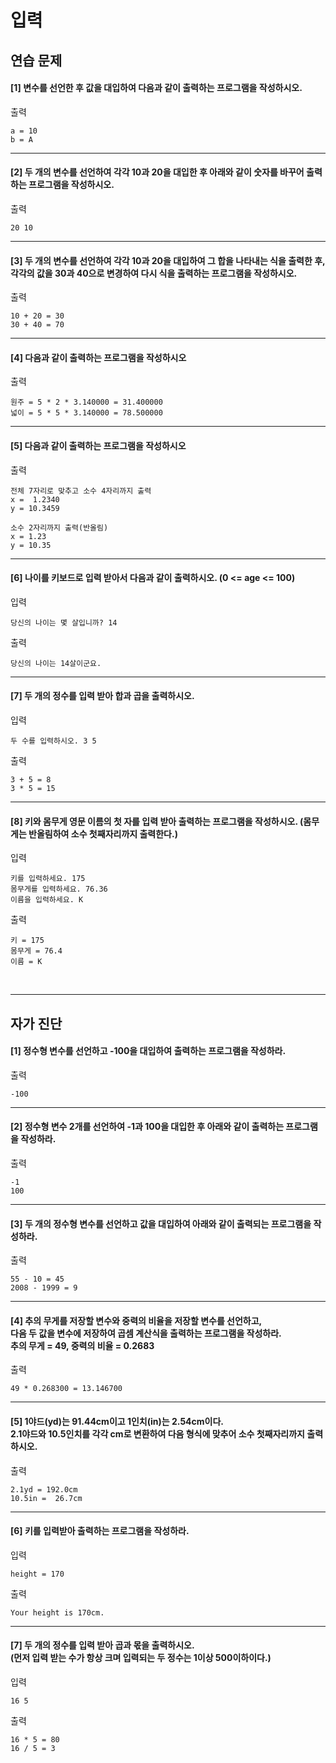 # 입력

## 연습 문제

#### [1] 변수를 선언한 후 값을 대입하여 다음과 같이 출력하는 프로그램을 작성하시오.

출력
```
a = 10
b = A
```
---
#### [2] 두 개의 변수를 선언하여 각각 10과 20을 대입한 후 아래와 같이 숫자를 바꾸어 출력하는 프로그램을 작성하시오.

출력
```
20 10
```
---
#### [3] 두 개의 변수를 선언하여 각각 10과 20을 대입하여 그 합을 나타내는 식을 출력한 후,<br>각각의 값을 30과 40으로 변경하여 다시 식을 출력하는 프로그램을 작성하시오. 

출력
```
10 + 20 = 30
30 + 40 = 70
```
---
#### [4] 다음과 같이 출력하는 프로그램을 작성하시오

출력
```
원주 = 5 * 2 * 3.140000 = 31.400000
넓이 = 5 * 5 * 3.140000 = 78.500000
```
---
#### [5] 다음과 같이 출력하는 프로그램을 작성하시오

출력
```
전체 7자리로 맞추고 소수 4자리까지 출력
x =  1.2340
y = 10.3459

소수 2자리까지 출력(반올림)
x = 1.23
y = 10.35
```
---
#### [6] 나이를 키보드로 입력 받아서 다음과 같이 출력하시오. (0 <= age <= 100)

입력
```
당신의 나이는 몇 살입니까? 14
```
출력
```
당신의 나이는 14살이군요.
```
---
#### [7] 두 개의 정수를 입력 받아 합과 곱을 출력하시오.

입력
```
두 수를 입력하시오. 3 5
```
출력
```
3 + 5 = 8
3 * 5 = 15
```
---
#### [8] 키와 몸무게 영문 이름의 첫 자를 입력 받아 출력하는 프로그램을 작성하시오. (몸무게는 반올림하여 소수 첫째자리까지 출력한다.)

입력
```
키를 입력하세요. 175 
몸무게를 입력하세요. 76.36
이름을 입력하세요. K
```
출력
```
키 = 175
몸무게 = 76.4
이름 = K
```

<br>

---
## 자가 진단

#### [1] 정수형 변수를 선언하고 -100을 대입하여 출력하는 프로그램을 작성하라.

출력
```
-100
```
---
#### [2] 정수형 변수 2개를 선언하여 -1과 100을 대입한 후 아래와 같이 출력하는 프로그램을 작성하라.

출력
```
-1
100
```
---
#### [3] 두 개의 정수형 변수를 선언하고 값을 대입하여 아래와 같이 출력되는 프로그램을 작성하라.

출력
```
55 - 10 = 45
2008 - 1999 = 9
```
---
#### [4] 추의 무게를 저장할 변수와 중력의 비율을 저장할 변수를 선언하고,<br>다음 두 값을 변수에 저장하여 곱셈 계산식을 출력하는 프로그램을 작성하라.<br>추의 무게 = 49, 중력의 비율 = 0.2683

출력
```
49 * 0.268300 = 13.146700
```
---
#### [5] 1야드(yd)는 91.44cm이고 1인치(in)는 2.54cm이다.<br>2.1야드와 10.5인치를 각각 cm로 변환하여 다음 형식에 맞추어 소수 첫째자리까지 출력하시오.

출력
```
2.1yd = 192.0cm
10.5in =  26.7cm
```
---
#### [6] 키를 입력받아 출력하는 프로그램을 작성하라.

입력
```
height = 170
```
출력
```
Your height is 170cm.
```
---
#### [7] 두 개의 정수를 입력 받아 곱과 몫을 출력하시오.<br>(먼저 입력 받는 수가 항상 크며 입력되는 두 정수는 1이상 500이하이다.)

입력
```
16 5
```
출력
```
16 * 5 = 80
16 / 5 = 3
```